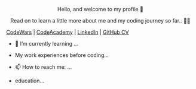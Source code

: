 <p align="center">Hello, and welcome to my profile  👋</p>

<p align="center">Read on to learn a little more about me and my coding journey so far.. 👨‍💻</p>

[CodeWars](https://www.codewars.com/users/Ollie__B) | [CodeAcademy](https://www.codecademy.com/profiles/Ollie__B) | [LinkedIn](https://www.linkedin.com/in/oliver-beck-a09077115/) | [GitHub CV](...) 

- 🌱 I’m currently learning ...

- My work experiences before coding...

- 📫 How to reach me: ...

- education...

